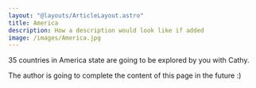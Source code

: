 ```yaml
---
layout: "@layouts/ArticleLayout.astro"
title: America
description: How a description would look like if added
image: /images/America.jpg
---
```

35 countries in America state are going to be explored by you with Cathy.

The author is going to complete the content of this page in the future :)